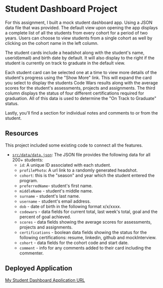 


# Student Dashboard Project

For this assignment, I built a mock student dashboard app. Using a JSON data file that was provided. The default view upon opening the app displays a complete list of all the students from every cohort for a period of two years. Users can choose to view students from a single cohort as well by clicking on the cohort name in the left column. 

The student cards include a headshot along with the student's name, userid(email) and birth date by default. It will also display to the right if the student is currently on track to graduate in the default view. 

Each student card can be selected one at a time to view more details of the student's progress using the "Show More" link. This will expand the card you select to display the students Code Wars results along with the average scores for the student's assessments, projects and assignments. The third column displays the status of four different certifications required for graduation. All of this data is used to determine the "On Track to Graduate" status.

Lastly, you'll find a section for individual notes and comments to or from the student.


## Resources

This project included some existing code to connect all the features.
- [`src/data/data.json`](./src/data/data.json): The JSON file provides the following data for all 200+ students:
  - `id`: A unique ID associated with each student.
  - `profilePhoto`: A url link to a randomly generated headshot.
  - `cohort`: this is the "season" and year which the student entered the program.
  - `preferredName`- student's first name.
  - `middleName` - student's middle name.
  - `surname` - student's last name.
  - `username` - student's email address.
  - `dob` - date of birth in the following format x/x/xxxx.
  - `codewars` - data fields for current total, last week's total, goal and the percent of goal achieved.
  - `scores` - data fields showing the average scores for assessments, projects and assignments.
  - `certifications` - boolean data fields showing the status for the following certifications: resume, linkedin, github and mockInterview.
  - `cohort` - data fields for the cohort code and start date.
  - `comment` - info for any comments added to their card  including the commenter.
 

## Deployed Application
  
[My Student Dashboard Application URL]([https://ephemeral-chimera-961557.netlify.app/])
